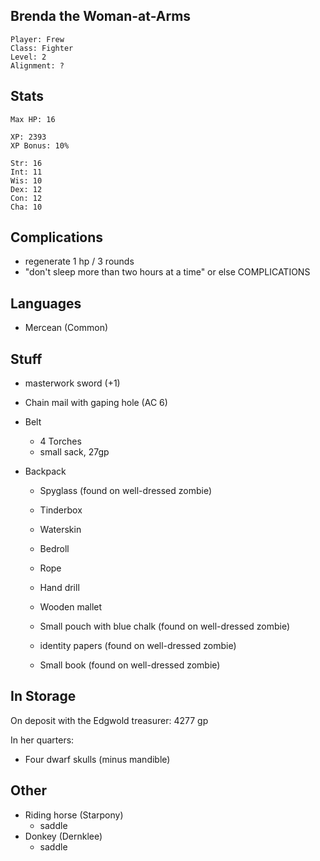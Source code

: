 
## Brenda the Woman-at-Arms

    Player: Frew
    Class: Fighter
    Level: 2
    Alignment: ?

## Stats

    Max HP: 16

    XP: 2393
    XP Bonus: 10%

    Str: 16
    Int: 11
    Wis: 10
    Dex: 12
    Con: 12
    Cha: 10

## Complications

* regenerate 1 hp / 3 rounds
* "don't sleep more than two hours at a time" or else COMPLICATIONS

## Languages

- Mercean (Common)

## Stuff

* masterwork sword (+1)
* Chain mail with gaping hole (AC 6)

* Belt
  * 4 Torches
  * small sack, 27gp

* Backpack
  * Spyglass (found on well-dressed zombie)
  * Tinderbox
  * Waterskin
  * Bedroll
  * Rope
  * Hand drill
  * Wooden mallet

  * Small pouch with blue chalk (found on well-dressed zombie)
  * identity papers (found on well-dressed zombie)
  * Small book (found on well-dressed zombie)

## In Storage

On deposit with the Edgwold treasurer: 4277 gp

In her quarters:

  * Four dwarf skulls (minus mandible)

## Other

* Riding horse (Starpony)
  * saddle
* Donkey (Dernklee)
  * saddle
